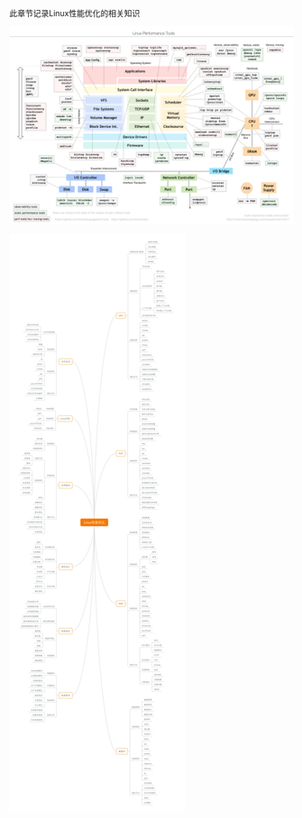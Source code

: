 

此章节记录Linux性能优化的相关知识

![](https://raw.githubusercontent.com/yinzhipeng123/Picture_Bed/main/202205192005069.png)

![](https://raw.githubusercontent.com/yinzhipeng123/Picture_Bed/main/202205192008597.png)